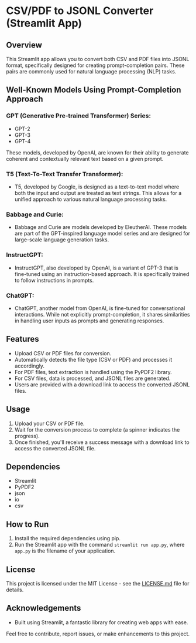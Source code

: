 # CSV/PDF to JSONL Converter (Streamlit App)

## Overview
This Streamlit app allows you to convert both CSV and PDF files into JSONL format, specifically designed for creating prompt-completion pairs. These pairs are commonly used for natural language processing (NLP) tasks.

## Well-Known Models Using Prompt-Completion Approach

### GPT (Generative Pre-trained Transformer) Series:
- GPT-2
- GPT-3
- GPT-4 

These models, developed by OpenAI, are known for their ability to generate coherent and contextually relevant text based on a given prompt.

### T5 (Text-To-Text Transfer Transformer):
- T5, developed by Google, is designed as a text-to-text model where both the input and output are treated as text strings. This allows for a unified approach to various natural language processing tasks.

### Babbage and Curie:
- Babbage and Curie are models developed by EleutherAI. These models are part of the GPT-inspired language model series and are designed for large-scale language generation tasks.

### InstructGPT:
- InstructGPT, also developed by OpenAI, is a variant of GPT-3 that is fine-tuned using an instruction-based approach. It is specifically trained to follow instructions in prompts.

### ChatGPT:
- ChatGPT, another model from OpenAI, is fine-tuned for conversational interactions. While not explicitly prompt-completion, it shares similarities in handling user inputs as prompts and generating responses.

## Features
- Upload CSV or PDF files for conversion.
- Automatically detects the file type (CSV or PDF) and processes it accordingly.
- For PDF files, text extraction is handled using the PyPDF2 library.
- For CSV files, data is processed, and JSONL files are generated.
- Users are provided with a download link to access the converted JSONL files.

## Usage
1. Upload your CSV or PDF file.
2. Wait for the conversion process to complete (a spinner indicates the progress).
3. Once finished, you'll receive a success message with a download link to access the converted JSONL file.

## Dependencies
- Streamlit
- PyPDF2
- json
- io
- csv

## How to Run
1. Install the required dependencies using pip.
2. Run the Streamlit app with the command `streamlit run app.py`, where `app.py` is the filename of your application.

## License
This project is licensed under the MIT License - see the [LICENSE.md](LICENSE.md) file for details.

## Acknowledgements
- Built using Streamlit, a fantastic library for creating web apps with ease.

Feel free to contribute, report issues, or make enhancements to this project.


